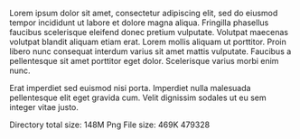 Lorem ipsum dolor sit amet, consectetur adipiscing elit, sed do eiusmod tempor incididunt ut labore et dolore magna aliqua. Fringilla phasellus faucibus scelerisque eleifend donec pretium vulputate. Volutpat maecenas volutpat blandit aliquam etiam erat. Lorem mollis aliquam ut porttitor. Proin libero nunc consequat interdum varius sit amet mattis vulputate. Faucibus a pellentesque sit amet porttitor eget dolor. Scelerisque varius morbi enim nunc.

Erat imperdiet sed euismod nisi porta. Imperdiet nulla malesuada pellentesque elit eget gravida cum. Velit dignissim sodales ut eu sem integer vitae justo.

Directory total size: 	148M
Png File size:		469K	479328
